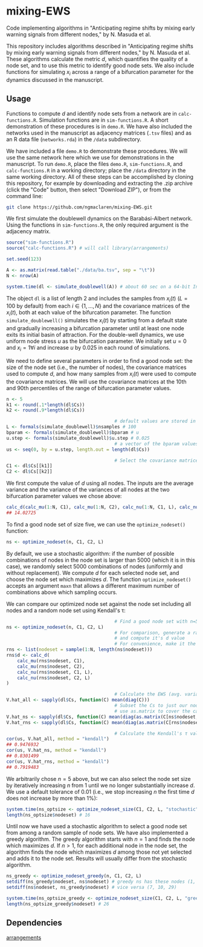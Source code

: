 # mixing-EWS

Code implementing algorithms in "Anticipating regime shifts by mixing early warning signals from different nodes," by N. Masuda et al. 

This repository includes algorithms described in "Anticipating regime shifts by mixing early warning signals from different nodes," by N. Masuda et al. These algorithms calculate the metric $d$, which quantifies the quality of a node set, and to use this metric to identify good node sets. We also include functions for simulating $x_i$ across a range of a bifurcation parameter for the dynamics discussed in the manuscript.

## Usage

Functions to compute $d$ and identify node sets from a network are in `calc-functions.R`. Simulation functions are in `sim-functions.R`. A short demonstration of these procedures is in `demo.R`. We have also included the networks used in the manuscript as adjacency matrices (`.tsv` files) and as an R data file (`networks.rda`) in the `/data` subdirectory.

We have included a file `demo.R` to demonstrate these procedures. We will use the same network here which we use for demonstrations in the manuscript. To run `demo.R`, place the files `demo.R`, `sim-functions.R`, and `calc-functions.R` in a working directory; place the `/data` directory in the same working directory. All of these steps can be accomplished by cloning this repository, for example by downloading and extracting the .zip archive (click the "Code" button, then select "Download ZIP"), or from the command line:

```sh
git clone https://github.com/ngmaclaren/mixing-EWS.git
```

We first simulate the doublewell dynamics on the Barabási-Albert network. Using the functions in `sim-functions.R`, the only required argument is the adjacency matrix.
```R
source("sim-functions.R")
source("calc-functions.R") # will call library(arrangements)

set.seed(123)

A <- as.matrix(read.table("./data/ba.tsv", sep = "\t"))
N <- nrow(A)

system.time(dl <- simulate_doublewell(A)) # about 60 sec on a 64-bit Intel Core i3-5010U CPU @ 2.10GHz

```
The object `dl` is a list of length 2 and includes the samples from $x_i(t)$ ($L = 100$ by default) from each $i \in \{1, \ldots, N\}$ and the covariance matrices of the $x_i(t)$, both at each value of the bifurcation parameter. The function `simulate_doublewell()` simulates the $x_i(t)$ by starting from a default state and gradually increasing a bifurcation parameter until at least one node exits its initial basin of attraction. For the double-well dynamics, we use uniform node stress $u$ as the bifurcation parameter. We initially set $u=0$ and $x_i = 1 \forall i$ and increase $u$ by 0.025 in each round of simulations. 

We need to define several parameters in order to find a good node set: the size of the node set (i.e., the number of nodes), the covariance matrices used to compute $d$, and how many samples from $x_i(t)$ were used to compute the covariance matrices. We will use the covariance matrices at the 10th and 90th percentiles of the range of bifurcation parameter values.

```R
n <- 5
k1 <- round(.1*length(dl$Cs))
k2 <- round(.9*length(dl$Cs))

                                        # default values are stored in the simulate_* formals
L <- formals(simulate_doublewell)$nsamples # 100
bparam <- formals(simulate_doublewell)$bparam # u
u.step <- formals(simulate_doublewell)$u.step # 0.025
                                        # a vector of the bparam values
us <- seq(0, by = u.step, length.out = length(dl$Cs))

                                        # Select the covariance matrices at k1 and k2
C1 <- dl$Cs[[k1]]
C2 <- dl$Cs[[k2]]

```
We first compute the value of $d$ using all nodes. The inputs are the average variance and the variance of the variances of all nodes at the two bifurcation parameter values we chose above:
```R
calc_d(calc_mu(1:N, C1), calc_mu(1:N, C2), calc_nu(1:N, C1, L), calc_nu(1:N, C2, L))
## 14.02725
```
To find a good node set of size five, we can use the `optimize_nodeset()` function:
```R
ns <- optimize_nodeset(n, C1, C2, L)
```
By default, we use a stochastic algorithm: if the number of possible combinations of nodes in the node set is larger than 5000 (which it is in this case), we randomly select 5000 combinations of nodes (uniformly and without replacement). We compute $d$ for each selected node set, and choose the node set which maximizes $d$. The function `optimize_nodeset()` accepts an argument `maxn` that allows a different maximum number of combinations above which sampling occurs. 

We can compare our optimized node set against the node set including all nodes and a random node set using Kendall's τ:

```R
                                        # Find a good node set with n=5
ns <- optimize_nodeset(n, C1, C2, L)
                                        # For comparison, generate a random node set
                                        # and compute it's d value
                                        # For convenience, make it the same structure as ns
rns <- list(nodeset = sample(1:N, length(ns$nodeset)))
rns$d <- calc_d(
    calc_mu(rns$nodeset, C1),
    calc_mu(rns$nodeset, C2),
    calc_nu(rns$nodeset, C1, L),
    calc_nu(rns$nodeset, C2, L)
)

                                        # Calculate the EWS (avg. variance)
V.hat_all <- sapply(dl$Cs, function(C) mean(diag(C)))
                                        # Subset the Cs to just our nodes
                                        # use as.matrix to cover the case of one node
V.hat_ns <- sapply(dl$Cs, function(C) mean(diag(as.matrix(C[ns$nodeset, ns$nodeset]))))
V.hat_rns <- sapply(dl$Cs, function(C) mean(diag(as.matrix(C[rns$nodeset, rns$nodeset]))))

                                        # Calculate the Kendall's τ values
cor(us, V.hat_all, method = "kendall")
## 0.9476932
cor(us, V.hat_ns, method = "kendall")
## 0.8301499
cor(us, V.hat_rns, method = "kendall") 
## 0.7919483
```

We arbitrarily chose $n=5$ above, but we can also select the node set size by iteratively increasing $n$ from 1 until we no longer substantially increase $d$. We use a default tolerance of 0.01 (i.e., we stop increasing $n$ the first time $d$ does not increase by more than 1%):

```R
system.time(ns_optsize <- optimize_nodeset_size(C1, C2, L, "stochastic")) # about 5 sec
length(ns_optsize$nodeset) # 16
```

Until now we have used a stochastic algorithm to select a good node set from among a random sample of node sets. We have also implemented a greedy algorithm. The greedy algorithm starts with $n=1$ and finds the node which maximizes $d$. If $n>1$, for each additional node in the node set, the algorithm finds the node which maximizes $d$ among those not yet selected and adds it to the node set. Results will usually differ from the stochastic algorithm.

```R
ns_greedy <- optimize_nodeset_greedy(n, C1, C2, L)
setdiff(ns_greedy$nodeset, ns$nodeset) # greedy ns has these nodes (1, 15, 38), stochastic ns does not
setdiff(ns$nodeset, ns_greedy$nodeset) # vice versa (7, 10, 29)

system.time(ns_optsize_greedy <- optimize_nodeset_size(C1, C2, L, "greedy")) # 0.377 sec
length(ns_optsize_greedy$nodeset) # 26
```

## Dependencies

[arrangements](https://cran.r-project.org/package=arrangements)
